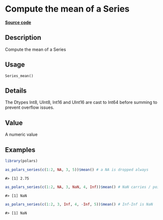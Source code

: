 

# Compute the mean of a Series

[**Source code**](https://github.com/pola-rs/r-polars/tree/main/R/series__series.R#L747)

## Description

Compute the mean of a Series

## Usage

<pre><code class='language-R'>Series_mean()
</code></pre>

## Details

The Dtypes Int8, UInt8, Int16 and UInt16 are cast to Int64 before
summing to prevent overflow issues.

## Value

A numeric value

## Examples

``` r
library(polars)

as_polars_series(c(1:2, NA, 3, 5))$mean() # a NA is dropped always
```

    #> [1] 2.75

``` r
as_polars_series(c(1:2, NA, 3, NaN, 4, Inf))$mean() # NaN carries / poisons
```

    #> [1] NaN

``` r
as_polars_series(c(1:2, 3, Inf, 4, -Inf, 5))$mean() # Inf-Inf is NaN
```

    #> [1] NaN
